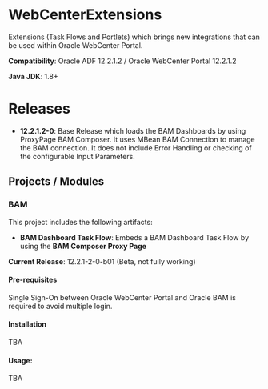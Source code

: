 # WebCenterExtensions
Extensions (Task Flows and Portlets) which brings new integrations that can be used within Oracle WebCenter Portal.

**Compatibility**: Oracle ADF 12.2.1.2 / Oracle WebCenter Portal 12.2.1.2

**Java JDK**: 1.8+

# Releases
- **12.2.1.2-0**: Base Release which loads the BAM Dashboards by using ProxyPage BAM Composer. It uses MBean BAM Connection to manage the BAM connection. It does not include Error Handling or checking of the configurable Input Parameters.

## Projects / Modules

### BAM
This project includes the following artifacts:

- **BAM Dashboard Task Flow**: Embeds a BAM Dashboard Task Flow by using the **BAM Composer Proxy Page**

**Current Release**: 12.2.1-2-0-b01 (Beta, not fully working)

#### Pre-requisites
Single Sign-On between Oracle WebCenter Portal and Oracle BAM is required to avoid multiple login.

#### Installation
TBA

#### Usage:
TBA
